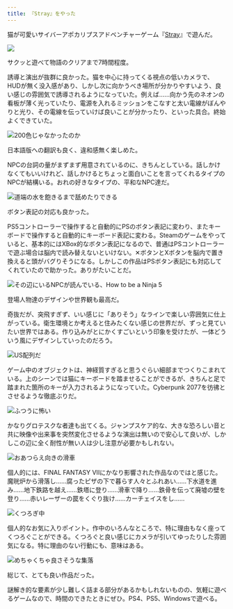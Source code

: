 ```yaml
---
title: 『Stray』をやった
---
```

猫が可愛いサイバーアポカリプスアドベンチャーゲーム『[Stray](https://store.steampowered.com/app/1332010/Stray/?l=japanese)』で遊んだ。

![](https://lh6.googleusercontent.com/RT9WPxEzWYF0vdDzVi30QZwGb3kRGGB3tmPo9f5haXfHRTjY7wk8IMBzgpIARfY53g3uyOVgIVf6LUtfLcbYtphk_oQ1Eg97t9j2j-vlfc051HSdB9Na_tq6MFT9XzD7KO_ak25WiZnqHzlP45JzD5ZeLHQzd2DJgEmbRf050C85EG0VpqArmM_ALQ)

サクッと遊べて物語のクリアまで7時間程度。

誘導と演出が抜群に良かった。猫を中心に持ってくる視点の低いカメラで、HUDが無く没入感があり、しかし次に向かうべき場所が分かりやすいよう、良い感じの雰囲気で誘導されるようになっていた。例えば……向かう先のネオンの看板が薄く光っていたり、電源を入れるミッションをこなすと太い電線がぼんやりと光り、その電線を伝っていけば良いことが分かったり、といった具合。終始よくできていた。

![](https://lh4.googleusercontent.com/ukSEup3GJCTUETYZjgyiPAi2TvU6JMcqvxufI-nHCW3ppXQCkEu5gb0arwMMybKCPjjG2_tc_Y_ttVJ5_sAglk5h9dKQfZmka-Zyd7M7embvHQXs7TXijzk0GPZJFhFwS76SogU53lE7ve6LF1MOSJ3ItR-djLy2wd3VAjewrfhp47Z5LtN_ykTnyQ "200色じゃなかったのか")

日本語版への翻訳も良く、違和感無く楽しめた。

NPCの台詞の量がまずまず用意されているのに、きちんとしている。話しかけなくてもいいけれど、話しかけるとちょっと面白いことを言ってくれるタイプのNPCが結構いる。おれの好きなタイプの、平和なNPC達だ。

![](https://lh5.googleusercontent.com/YLR4nbHVQHDEx-lhZS2CqfxOytwTSRg-ocKzCsYKC_n4dERykaAKO7AGTL6azXMAYFuNly1KJ-OOLRfl5WzzbnM4dWMk5oCxEwTvOQ2DEOB6ivd2-TuMLSvfO5hb0Dx73Rp2SZpo3yE1K6S3-RHaFZuVMut1VpXKtNaaNp4I6iy_VhGZIorfdQUhoA "道端の水を飽きるまで舐めたりできる")

ボタン表記の対応も良かった。

PS5コントローラーで操作すると自動的にPSのボタン表記に変わり、またキーボードで操作すると自動的にキーボード表記に変わる。Steamのゲームをやっていると、基本的にはXBox的なボタン表記になるので、普通はPSコントローラーで遊ぶ場合は脳内で読み替えないといけない。✕ボタンとXボタンを脳内で置き換えると頭がバグりそうになる。しかしこの作品はPSボタン表記にも対応してくれていたので助かった。ありがたいことだ。

![](https://lh4.googleusercontent.com/LZcowNMo7K6aYQWw_XMLxChVSyq2Jc0JLuXppwLcS91LwgY-Gozl-5HEh3rwsdbh_7Gh4aJNIrmbo33IUZ2RxsPVRh3NjjR_Z6kVnC_iylnrzylGcZ0ioGWvJdmtbxo08YP_5KWT3x0NjcYsSdllARTsMJTuuRz3QRHaZAUpx5SxX1qNfAafr6cqgw "その辺にいるNPCが読んでいる、How to be a Ninja 5")

登場人物達のデザインや世界観も最高だ。

奇抜だが、突飛すぎず、いい感じに「ありそう」なラインで楽しい雰囲気に仕上がっている。衛生環境とか考えると住みたくない感じの世界だが、ずっと見ていたい世界ではある。作り込みがとにかくすごいという印象を受けたが、一体どういう風にデザインしていったのだろう。

![](https://lh3.googleusercontent.com/XRn1CTvX4VBCc_Z_NqAvB-Wx7VNCQO8ZePyypLiDV6njVzNJVaH5YvoQGr3j-DPqVn_u_ygwml5qmlYGJFUw5JGxg1WCGgfuemm3xHpTLMdQ0ywxxLWm296PRWxyHxAAzJWLe0sYmUJt7cqLM-Crvvgjdr7M2XpsIt0o3oY9SWdSTMbRJ51mADAnaA "US配列だ")

ゲーム中のオブジェクトは、神経質すぎると思うぐらい細部までつくりこまれている。上のシーンでは猫にキーボードを踏ませることができるが、きちんと足で踏まれた箇所のキーが入力されるようになっていた。Cyberpunk 2077を彷彿とさせるような徹底ぶりだ。

![](https://lh5.googleusercontent.com/cQMcCA2GhmLC6HM3G2EskaWElEi0Ve0FLNQZW7Y4M27HJkPea-1fDuI1o3ct9N1PzkyQP7K8v9yMHLiJMZUrRA_7DODcOgQR4WJBBIruN9rnlLMzDia68pKfu97XJOCTcXETazrvXIZU-dhnTtw9L1v0TvdDSm7ClNRHLoKu2Pqj9kbMYvfA__F1gA "ふつうに怖い")

かなりグロテスクな者達も出てくる。ジャンプスケア的な、大きな恐ろしい音と共に映像や出来事を突然変化させるような演出は無いので安心して良いが、しかしこの辺に全く耐性が無い人は少し注意が必要かもしれない。

![](https://lh6.googleusercontent.com/BwF2KZeCjRHaOcWt8pLgDRqBtFtm_1vQdE0y-kUGYJRcFClZZrViYE9VxDyrE_-lmkJ1vYNaGBznnuPPYNcOy9BUaJc-Oj6t9kmN6bZQ90prdGqAtuXnDKlwGIAr1E-wUMya1G79B8haNNfDxIqo_MEulL6zy81mM9RmCUZDiR8Bq9WY043mKUNHKQ "おあつらえ向きの滑車")

個人的には、FINAL FANTASY VIIにかなり影響された作品なのではと感じた。魔晄炉から滑落し……腐ったピザの下で暮らす人々とふれあい……下水道を進み……地下鉄路を越え……鉄塔に登り……滑車で降り……鉄骨を伝って廃墟の壁を登り……赤いレーザーの罠をくぐり抜け……カーチェイスをし……

![](https://lh6.googleusercontent.com/WhtA3P94I6GCu5w8Q6yR-w3bT730XMdpA7K-rCt4i5sIXVTD5ioJwrFQ0NlzkhLRf9J4gTJJpcH_6PpLRl4nvXkcs8UZiy-oF45vtrAlhjors--cX5KBEU1tzgUGJSSUK-XeOW12AcxE4RC4Pj6ysey-SYHXWvWGjArQOEfYTYRmunRZk0TAPClNzQ "くつろぎ中")

個人的なお気に入りポイント。作中のいろんなところで、特に理由もなく座ってくつろぐことができる。くつろぐと良い感じにカメラが引いてゆったりした雰囲気になる。特に理由のない行動にも、意味はある。

![](https://lh6.googleusercontent.com/uf6E-ucBSjL5EhjPRd7YgQUoFbboicf_yKWjo0c9XJOkjT9O6B7W3T_8GYig-ER0oGGp6OAeyyVXXT1_uGZZXYDCsgjVgtq8k0ATXeE89hq9frYFJ9xsgYNu7NUIVoetovy9HJjsOqQpD1c18t0MPHGbaLXAeM0oVPMlroHUdshY3LuXDpqKhfQN7A "めちゃくちゃ良さそうな集落")

総じて、とても良い作品だった。

謎解き的な要素が少し難しく詰まる部分があるかもしれないものの、気軽に遊べるゲームなので、時間のできたときにぜひ。PS4、PS5、Windowsで遊べる。
